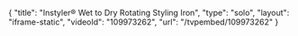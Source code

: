{
    "title": "Instyler&reg; Wet to Dry Rotating Styling Iron",
    "type": "solo",
    "layout": "iframe-static",
    "videoId": "109973262",
    "url": "\/tvpembed\/109973262"
}